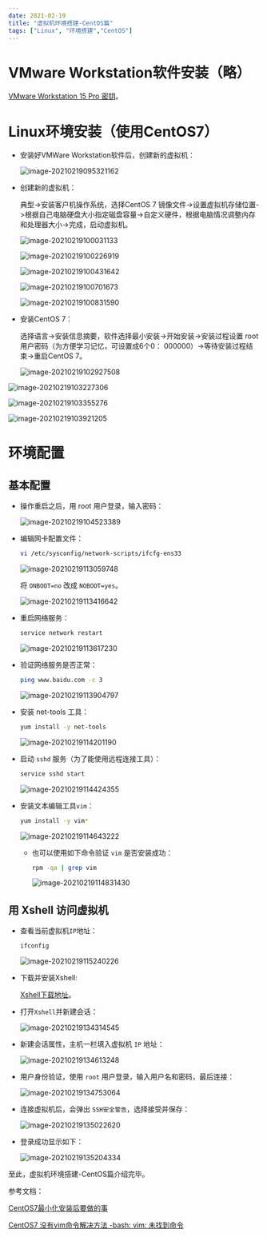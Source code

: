 ```yaml
---
date: 2021-02-19
title: "虚拟机环境搭建-CentOS篇"
tags: ["Linux", "环境搭建","CentOS"]
---
```


#  VMware Workstation软件安装（略）

[VMware Workstation 15 Pro 密钥](https://www.jianshu.com/p/5dafcbab645d)。

# Linux环境安装（使用CentOS7）

- 安装好VMWare Workstation软件后，创建新的虚拟机：

  ![image-20210219095321162](/linux/创建虚拟机.png)

- 创建新的虚拟机：

  典型->安装客户机操作系统，选择CentOS 7 镜像文件->设置虚拟机存储位置->根据自己电脑硬盘大小指定磁盘容量->自定义硬件，根据电脑情况调整内存和处理器大小->完成，启动虚拟机。

  ![image-20210219100031133](/linux/创建虚拟机-1.png)

  ![image-20210219100226919](/linux/创建虚拟机-2.png)

  ![image-20210219100431642](/linux/创建虚拟机-3.png)

  ![image-20210219100701673](/linux/创建虚拟机-4.png)

  ![image-20210219100831590](/linux/创建虚拟机-5.png)

- 安装CentOS 7：

  选择语言->安装信息摘要，软件选择最小安装->开始安装->安装过程设置 root 用户密码（为方便学习记忆，可设置成6个0： 000000）->等待安装过程结束->重启CentOS 7。

  ![image-20210219102927508](/linux/安装CentOS7-1.png)

![image-20210219103227306](/linux/安装CentOS7-2.png)

![image-20210219103355276](/linux/安装CentOS7-3.png)

![image-20210219103921205](/linux/安装CentOS7-4.png)



# 环境配置

## 基本配置

- 操作重启之后，用 root 用户登录，输入密码：

  ![image-20210219104523389](/linux/基本配置-1.png)

- 编辑网卡配置文件：

  ```bash
  vi /etc/sysconfig/network-scripts/ifcfg-ens33
  ```

  ![image-20210219113059748](/linux/基本配置-2.png)

  将 `ONBOOT=no` 改成 `NOBOOT=yes`。

  ![image-20210219113416642](/linux/基本配置-3.png)

- 重启网络服务：

  ```bash
  service network restart
  ```

  ![image-20210219113617230](/linux/基本配置-4.png)

- 验证网络服务是否正常：

  ```bash
  ping www.baidu.com -c 3
  ```

  ![image-20210219113904797](/linux/基本配置-5.png)

- 安装 net-tools 工具：

  ```bash
  yum install -y net-tools
  ```

  ![image-20210219114201190](/linux/基本配置-6.png)

- 启动 `sshd` 服务（为了能使用远程连接工具）：

  ```bash
  service sshd start
  ```

  ![image-20210219114424355](/linux/基本配置-7.png)

- 安装文本编辑工具`vim`：

  ```bash
  yum install -y vim*
  ```

  ![image-20210219114643222](/linux/基本配置-8.png)

  - 也可以使用如下命令验证 `vim` 是否安装成功：

    ```bash
    rpm -qa | grep vim 
    ```

    ![image-20210219114831430](/linux/基本配置-9.png)

    

## 用 Xshell 访问虚拟机

- 查看当前虚拟机`IP`地址：

  ```bash
  ifconfig
  ```

  ![image-20210219115240226](/linux/用Xshell访问虚拟机-1.png)

- 下载并安装Xshell:

  [Xshell下载地址](https://www.netsarang.com/zh/xshell-plus-download/)。

- 打开`Xshell`并新建会话：

  ![image-20210219134314545](/linux/用Xshell访问虚拟机-2.png)

- 新建会话属性，主机一栏填入虚拟机 `IP` 地址：

  ![image-20210219134613248](/linux/用Xshell访问虚拟机-3.png)

- 用户身份验证，使用 `root` 用户登录，输入用户名和密码，最后连接：

  ![image-20210219134753064](/linux/用Xshell访问虚拟机-4.png)

- 连接虚拟机后，会弹出 `SSH安全警告`，选择接受并保存：

  ![image-20210219135022620](/linux/用Xshell访问虚拟机-5.png)

- 登录成功显示如下：

  ![image-20210219135204334](/linux/用Xshell访问虚拟机-6.png)

至此，虚拟机环境搭建-CentOS篇介绍完毕。



参考文档：

[CentOS7最小化安装后要做的事](https://www.cnblogs.com/trunkslisa/p/9493938.html)

[CentOS7 没有vim命令解决方法 -bash: vim: 未找到命令](https://blog.csdn.net/weixin_44057684/article/details/104967166)